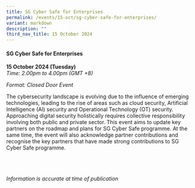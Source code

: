 ```yaml
---
title: SG Cyber Safe for Enterprises
permalink: /events/15-oct/sg-cyber-safe-for-enterprises/
variant: markdown
description: ""
third_nav_title: 15 October 2024
---
```

#### **SG Cyber Safe for Enterprises**

**15 October 2024 (Tuesday)**  
*Time: 2.00pm to 4.00pm (GMT +8)*

*Format: Closed Door Event*

The cybersecurity landscape is evolving due to the influence of emerging technologies, leading to the rise of areas such as cloud security, Artificial Intelligence (AI) security and Operational Technology (OT) security. Approaching digital security holistically requires collective responsibility involving both public and private sector. This event aims to update key partners on the roadmap and plans for SG Cyber Safe programme. At the same time, the event will also acknowledge partner contributions and recognise the key partners that have made strong contributions to SG Cyber Safe programme.

<br><br><br>
*Information is accurate at time of publication*